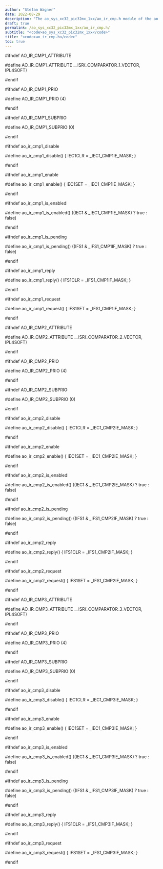 ```yaml
---
author: "Stefan Wagner"
date: 2022-08-29
description: "The ao_sys_xc32_pic32mx_1xx/ao_ir_cmp.h module of the ao real-time operating system."
draft: true
permalink: /ao_sys_xc32_pic32mx_1xx/ao_ir_cmp.h/ 
subtitle: "<code>ao_sys_xc32_pic32mx_1xx</code>"
title: "<code>ao_ir_cmp.h</code>"
toc: true
---
```


#ifndef AO_IR_CMP1_ATTRIBUTE

#define AO_IR_CMP1_ATTRIBUTE        __ISR(_COMPARATOR_1_VECTOR, IPL4SOFT)

#endif

#ifndef AO_IR_CMP1_PRIO

#define AO_IR_CMP1_PRIO             (4)

#endif

#ifndef AO_IR_CMP1_SUBPRIO

#define AO_IR_CMP1_SUBPRIO          (0)

#endif

#ifndef ao_ir_cmp1_disable

#define ao_ir_cmp1_disable()        { IEC1CLR = _IEC1_CMP1IE_MASK; }

#endif

#ifndef ao_ir_cmp1_enable

#define ao_ir_cmp1_enable()         { IEC1SET = _IEC1_CMP1IE_MASK; }

#endif

#ifndef ao_ir_cmp1_is_enabled

#define ao_ir_cmp1_is_enabled()     ((IEC1 & _IEC1_CMP1IE_MASK) ? true : false)

#endif

#ifndef ao_ir_cmp1_is_pending

#define ao_ir_cmp1_is_pending()     ((IFS1 & _IFS1_CMP1IF_MASK) ? true : false)

#endif

#ifndef ao_ir_cmp1_reply

#define ao_ir_cmp1_reply()          { IFS1CLR = _IFS1_CMP1IF_MASK; }

#endif

#ifndef ao_ir_cmp1_request

#define ao_ir_cmp1_request()        { IFS1SET = _IFS1_CMP1IF_MASK; }

#endif

#ifndef AO_IR_CMP2_ATTRIBUTE

#define AO_IR_CMP2_ATTRIBUTE        __ISR(_COMPARATOR_2_VECTOR, IPL4SOFT)

#endif

#ifndef AO_IR_CMP2_PRIO

#define AO_IR_CMP2_PRIO             (4)

#endif

#ifndef AO_IR_CMP2_SUBPRIO

#define AO_IR_CMP2_SUBPRIO          (0)

#endif

#ifndef ao_ir_cmp2_disable

#define ao_ir_cmp2_disable()        { IEC1CLR = _IEC1_CMP2IE_MASK; }

#endif

#ifndef ao_ir_cmp2_enable

#define ao_ir_cmp2_enable()         { IEC1SET = _IEC1_CMP2IE_MASK; }

#endif

#ifndef ao_ir_cmp2_is_enabled

#define ao_ir_cmp2_is_enabled()     ((IEC1 & _IEC1_CMP2IE_MASK) ? true : false)

#endif

#ifndef ao_ir_cmp2_is_pending

#define ao_ir_cmp2_is_pending()     ((IFS1 & _IFS1_CMP2IF_MASK) ? true : false)

#endif

#ifndef ao_ir_cmp2_reply

#define ao_ir_cmp2_reply()          { IFS1CLR = _IFS1_CMP2IF_MASK; }

#endif

#ifndef ao_ir_cmp2_request

#define ao_ir_cmp2_request()        { IFS1SET = _IFS1_CMP2IF_MASK; }

#endif

#ifndef AO_IR_CMP3_ATTRIBUTE

#define AO_IR_CMP3_ATTRIBUTE        __ISR(_COMPARATOR_3_VECTOR, IPL4SOFT)

#endif

#ifndef AO_IR_CMP3_PRIO

#define AO_IR_CMP3_PRIO             (4)

#endif

#ifndef AO_IR_CMP3_SUBPRIO

#define AO_IR_CMP3_SUBPRIO          (0)

#endif

#ifndef ao_ir_cmp3_disable

#define ao_ir_cmp3_disable()        { IEC1CLR = _IEC1_CMP3IE_MASK; }

#endif

#ifndef ao_ir_cmp3_enable

#define ao_ir_cmp3_enable()         { IEC1SET = _IEC1_CMP3IE_MASK; }

#endif

#ifndef ao_ir_cmp3_is_enabled

#define ao_ir_cmp3_is_enabled()     ((IEC1 & _IEC1_CMP3IE_MASK) ? true : false)

#endif

#ifndef ao_ir_cmp3_is_pending

#define ao_ir_cmp3_is_pending()     ((IFS1 & _IFS1_CMP3IF_MASK) ? true : false)

#endif

#ifndef ao_ir_cmp3_reply

#define ao_ir_cmp3_reply()          { IFS1CLR = _IFS1_CMP3IF_MASK; }

#endif

#ifndef ao_ir_cmp3_request

#define ao_ir_cmp3_request()        { IFS1SET = _IFS1_CMP3IF_MASK; }

#endif

